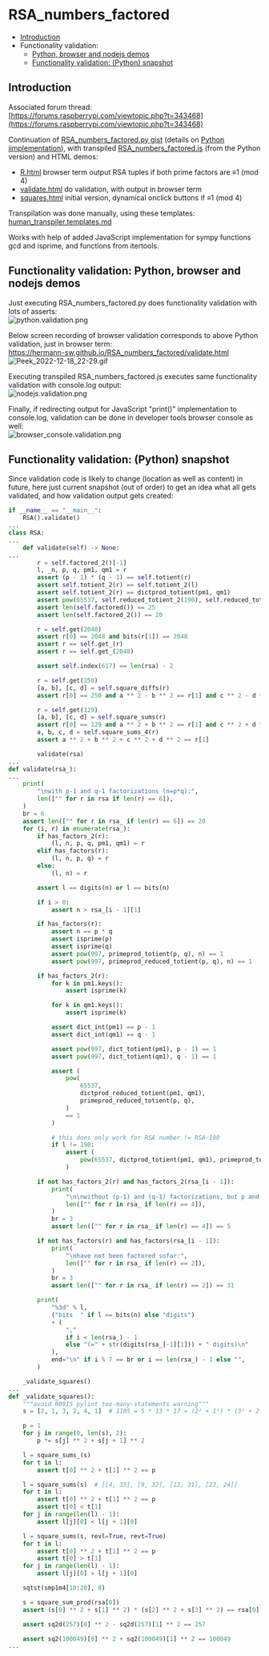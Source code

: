# RSA_numbers_factored

* [Introduction](#introduction)
* Functionality validation:
  * [Python, browser and nodejs demos](#functionality-validation-python-browser-and-nodejs-demos)
  * [Functionality validation: (Python) snapshot](#functionality-validation-python-snapshot)

## Introduction 

Associated forum thread:  
[https://forums.raspberrypi.com/viewtopic.php?t=343468](https://forums.raspberrypi.com/viewtopic.php?t=343468)

Continuation of [RSA_numbers_factored.py gist](https://gist.github.com/Hermann-SW/839dfe6002810d404e3f0fe1808a6333) (details on [Python iimplementation](python/README.md)), with transpiled [RSA_numbers_factored.js](RSA_numbers_factored.js) (from the Python version) and HTML demos:

* [R.html](R.html)  browser term output RSA tuples if both prime factors are ≡1 (mod 4)  
* [validate.html](validate.html)  do validation, with output in browser term  
* [squares.html](squares.html)  initial version, dynamical onclick buttons if ≡1 (mod 4)  

Transpilation was done manually, using these templates:  
[human_transpiler.templates.md](human_transpiler.templates.md)  

Works with help of added JavaScript implementation for sympy functions gcd and isprime, and functions from itertools.

## Functionality validation: Python, browser and nodejs demos 

Just executing RSA_numbers_factored.py does functionality validation with lots of asserts:  
![python.validation.png](python.validation.png)

Below screen recording of browser validation corresponds to above Python validation, just in browser term:  
https://hermann-sw.github.io/RSA_numbers_factored/validate.html  
![Peek_2022-12-18_22-29.gif](Peek_2022-12-18_22-29.gif)

Executing transpiled RSA_numbers_factored.js executes same functionality validation with console.log output:  
![nodejs.validation.png](nodejs.validation.png)

Finally, if redirecting output for JavaScript "print()" implementation to console.log, validation can be done in developer tools browser console as well:  
![browser_console.validation.png](browser_console.validation.png)

## Functionality validation: (Python) snapshot 
Since validation code is likely to change (location as well as content) in future, here just current snapshot (out of order) to get an idea what all gets validated, and how validation output gets created:  
```python
if __name__ == "__main__":
    RSA().validate()
...
class RSA:
...
    def validate(self) -> None:
...
        r = self.factored_2()[-1]
        l, _n, p, q, pm1, qm1 = r
        assert (p - 1) * (q - 1) == self.totient(r)
        assert self.totient_2(r) == self.totient_2(l)
        assert self.totient_2(r) == dictprod_totient(pm1, qm1)
        assert pow(65537, self.reduced_totient_2(190), self.reduced_totient(190)) == 1
        assert len(self.factored()) == 25
        assert len(self.factored_2()) == 20

        r = self.get(2048)
        assert r[0] == 2048 and bits(r[1]) == 2048
        assert r == self.get_(r)
        assert r == self.get_(2048)

        assert self.index(617) == len(rsa) - 2

        r = self.get(250)
        [a, b], [c, d] = self.square_diffs(r)
        assert r[0] == 250 and a ** 2 - b ** 2 == r[1] and c ** 2 - d ** 2 == r[1]

        r = self.get(129)
        [a, b], [c, d] = self.square_sums(r)
        assert r[0] == 129 and a ** 2 + b ** 2 == r[1] and c ** 2 + d ** 2 == r[1]
        a, b, c, d = self.square_sums_4(r)
        assert a ** 2 + b ** 2 + c ** 2 + d ** 2 == r[1]

        validate(rsa)
...
def validate(rsa_):
...
    print(
        "\nwith p-1 and q-1 factorizations (n=p*q):",
        len(["" for r in rsa if len(r) == 6]),
    )
    br = 6
    assert len(["" for r in rsa_ if len(r) == 6]) == 20
    for (i, r) in enumerate(rsa_):
        if has_factors_2(r):
            (l, n, p, q, pm1, qm1) = r
        elif has_factors(r):
            (l, n, p, q) = r
        else:
            (l, n) = r

        assert l == digits(n) or l == bits(n)

        if i > 0:
            assert n > rsa_[i - 1][1]

        if has_factors(r):
            assert n == p * q
            assert isprime(p)
            assert isprime(q)
            assert pow(997, primeprod_totient(p, q), n) == 1
            assert pow(997, primeprod_reduced_totient(p, q), n) == 1

        if has_factors_2(r):
            for k in pm1.keys():
                assert isprime(k)

            for k in qm1.keys():
                assert isprime(k)

            assert dict_int(pm1) == p - 1
            assert dict_int(qm1) == q - 1

            assert pow(997, dict_totient(pm1), p - 1) == 1
            assert pow(997, dict_totient(qm1), q - 1) == 1

            assert (
                pow(
                    65537,
                    dictprod_reduced_totient(pm1, qm1),
                    primeprod_reduced_totient(p, q),
                )
                == 1
            )

            # this does only work for RSA number != RSA-190
            if l != 190:
                assert (
                    pow(65537, dictprod_totient(pm1, qm1), primeprod_totient(p, q)) == 1
                )

        if not has_factors_2(r) and has_factors_2(rsa_[i - 1]):
            print(
                "\n\nwithout (p-1) and (q-1) factorizations, but p and q:",
                len(["" for r in rsa_ if len(r) == 4]),
            )
            br = 3
            assert len(["" for r in rsa_ if len(r) == 4]) == 5

        if not has_factors(r) and has_factors(rsa_[i - 1]):
            print(
                "\nhave not been factored sofar:",
                len(["" for r in rsa_ if len(r) == 2]),
            )
            br = 3
            assert len(["" for r in rsa_ if len(r) == 2]) == 31

        print(
            "%3d" % l,
            ("bits  " if l == bits(n) else "digits")
            + (
                ","
                if i < len(rsa_) - 1
                else "(=" + str(digits(rsa_[-1][1])) + " digits)\n"
            ),
            end="\n" if i % 7 == br or i == len(rsa_) - 1 else "",
        )

    _validate_squares()
...
def _validate_squares():
    """avoid R0915 pylint too-many-statements warning"""
    s = [2, 1, 3, 2, 4, 1]  # 1105 = 5 * 13 * 17 = (2² + 1²) * (3² + 2²) * (4² + 1²)

    p = 1
    for j in range(0, len(s), 2):
        p *= s[j] ** 2 + s[j + 1] ** 2

    l = square_sums_(s)
    for t in l:
        assert t[0] ** 2 + t[1] ** 2 == p

    l = square_sums(s)  # [[4, 33], [9, 32], [12, 31], [23, 24]]
    for t in l:
        assert t[0] ** 2 + t[1] ** 2 == p
        assert t[0] < t[1]
    for j in range(len(l) - 1):
        assert l[j][0] < l[j + 1][0]

    l = square_sums(s, revl=True, revt=True)
    for t in l:
        assert t[0] ** 2 + t[1] ** 2 == p
        assert t[0] > t[1]
    for j in range(len(l) - 1):
        assert l[j][0] > l[j + 1][0]

    sqtst(smp1m4[10:20], 8)

    s = square_sum_prod(rsa[0])
    assert (s[0] ** 2 + s[1] ** 2) * (s[2] ** 2 + s[3] ** 2) == rsa[0][1]

    assert sq2d(257)[0] ** 2 - sq2d(257)[1] ** 2 == 257

    assert sq2(100049)[0] ** 2 + sq2(100049)[1] ** 2 == 100049
...
```
